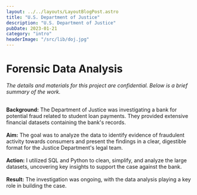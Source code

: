 ```yaml
---
layout: ../../layouts/LayoutBlogPost.astro
title: "U.S. Department of Justice"
description: "U.S. Department of Justice"
pubDate: 2023-01-21
category: "intro"
headerImage: "/src/lib/doj.jpg"
---
```


# Forensic Data Analysis

_The details and materials for this project are confidential. Below is a brief summary of the work._
<br><br>

**Background:** The Department of Justice was investigating a bank for potential fraud related to student loan payments. They provided extensive financial datasets containing the bank's records.
<br><br>
**Aim:**  The goal was to analyze the data to identify evidence of fraudulent activity towards consumers and present the findings in a clear, digestible format for the Justice Department's legal team.
<br><br>
**Action:** I utilized SQL and Python to clean, simplify, and analyze the large datasets, uncovering key insights to support the case against the bank.
<br><br>
**Result:** The investigation was ongoing, with the data analysis playing a key role in building the case.

